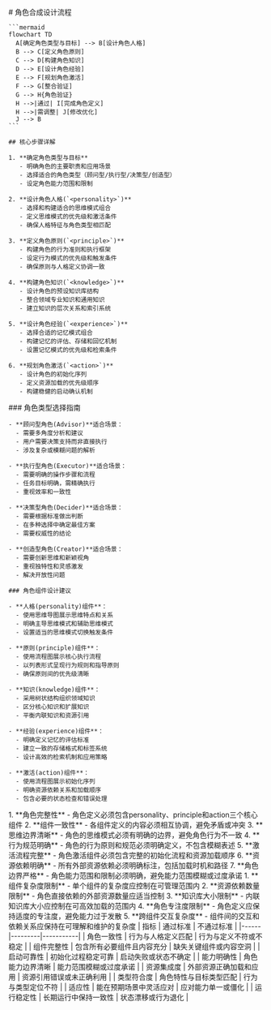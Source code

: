 <execution domain="role-design">
  <process>
    # 角色合成设计流程
    
    ```mermaid
    flowchart TD
      A[确定角色类型与目标] --> B[设计角色人格]
      B --> C[定义角色原则]
      C --> D[构建角色知识]
      D --> E[设计角色经验]
      E --> F[规划角色激活]
      F --> G[整合验证]
      G --> H{角色验证}
      H -->|通过| I[完成角色定义]
      H -->|需调整| J[修改优化]
      J --> B
    ```
    
    ## 核心步骤详解
    
    1. **确定角色类型与目标**
       - 明确角色的主要职责和应用场景
       - 选择适合的角色类型（顾问型/执行型/决策型/创造型）
       - 设定角色能力范围和限制
    
    2. **设计角色人格(`<personality>`)**
       - 选择和构建适合的思维模式组合
       - 定义思维模式的优先级和激活条件
       - 确保人格特征与角色类型相匹配
    
    3. **定义角色原则(`<principle>`)**
       - 构建角色的行为准则和执行框架
       - 设定行为模式的优先级和触发条件
       - 确保原则与人格定义协调一致
    
    4. **构建角色知识(`<knowledge>`)**
       - 设计角色的预设知识库结构
       - 整合领域专业知识和通用知识
       - 建立知识的层次关系和索引系统
    
    5. **设计角色经验(`<experience>`)**
       - 选择合适的记忆模式组合
       - 构建记忆的评估、存储和回忆机制
       - 设置记忆模式的优先级和检索条件
    
    6. **规划角色激活(`<action>`)**
       - 设计角色的初始化序列
       - 定义资源加载的优先级顺序
       - 构建稳健的启动确认机制
  </process>
  
  <guideline>
    ### 角色类型选择指南
    
    - **顾问型角色(Advisor)**适合场景：
      - 需要多角度分析和建议
      - 用户需要决策支持而非直接执行
      - 涉及复杂或模糊问题的解析
    
    - **执行型角色(Executor)**适合场景：
      - 需要明确的操作步骤和流程
      - 任务目标明确，需精确执行
      - 重视效率和一致性
    
    - **决策型角色(Decider)**适合场景：
      - 需要根据标准做出判断
      - 在多种选择中确定最佳方案
      - 需要权威性的结论
    
    - **创造型角色(Creator)**适合场景：
      - 需要创新思维和新颖视角
      - 重视独特性和灵感激发
      - 解决开放性问题
    
    ### 角色组件设计建议
    
    - **人格(personality)组件**：
      - 使用思维导图展示思维特点和关系
      - 明确主导思维模式和辅助思维模式
      - 设置适当的思维模式切换触发条件
    
    - **原则(principle)组件**：
      - 使用流程图展示核心执行流程
      - 以列表形式呈现行为规则和指导原则
      - 确保原则间的优先级清晰
    
    - **知识(knowledge)组件**：
      - 采用树状结构组织领域知识
      - 区分核心知识和扩展知识
      - 平衡内联知识和资源引用
    
    - **经验(experience)组件**：
      - 明确定义记忆的评估标准
      - 建立一致的存储格式和标签系统
      - 设计高效的检索机制和应用策略
    
    - **激活(action)组件**：
      - 使用流程图展示初始化序列
      - 明确资源依赖关系和加载顺序
      - 包含必要的状态检查和错误处理
  </guideline>
  
  <rule>
    1. **角色完整性** - 角色定义必须包含personality、principle和action三个核心组件
    2. **组件一致性** - 各组件定义的内容必须相互协调，避免矛盾或冲突
    3. **思维边界清晰** - 角色的思维模式必须有明确的边界，避免角色行为不一致
    4. **行为规范明确** - 角色的行为原则和规范必须明确定义，不包含模糊表述
    5. **激活流程完整** - 角色激活组件必须包含完整的初始化流程和资源加载顺序
    6. **资源依赖明确** - 所有外部资源依赖必须明确标注，包括加载时机和路径
    7. **角色边界严格** - 角色能力范围和限制必须明确，避免能力范围模糊或过度承诺
  </rule>
  
  <constraint>
    1. **组件复杂度限制** - 单个组件的复杂度应控制在可管理范围内
    2. **资源依赖数量限制** - 角色直接依赖的外部资源数量应适当控制
    3. **知识库大小限制** - 内联知识库大小应控制在可高效加载的范围内
    4. **角色专注度限制** - 角色定义应保持适度的专注度，避免能力过于发散
    5. **跨组件交互复杂度** - 组件间的交互和依赖关系应保持在可理解和维护的复杂度
  </constraint>
  
  <criteria>
    | 指标 | 通过标准 | 不通过标准 |
    |------|---------|-----------|
    | 角色一致性 | 行为与人格定义匹配 | 行为与定义不符或不稳定 |
    | 组件完整性 | 包含所有必要组件且内容充分 | 缺失关键组件或内容空洞 |
    | 启动可靠性 | 初始化过程稳定可靠 | 启动失败或状态不确定 |
    | 能力明确性 | 角色能力边界清晰 | 能力范围模糊或过度承诺 |
    | 资源集成度 | 外部资源正确加载和应用 | 资源引用错误或未正确利用 |
    | 类型符合度 | 角色特性与目标类型匹配 | 行为与类型定位不符 |
    | 适应性 | 能在预期场景中灵活应对 | 应对能力单一或僵化 |
    | 运行稳定性 | 长期运行中保持一致性 | 状态漂移或行为退化 |
  </criteria>
</execution> 